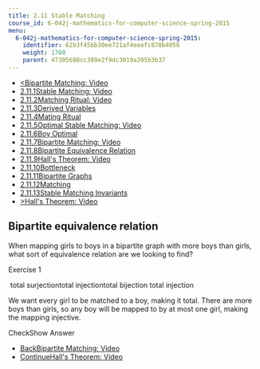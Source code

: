 ```yaml
---
title: 2.11 Stable Matching
course_id: 6-042j-mathematics-for-computer-science-spring-2015
menu:
  6-042j-mathematics-for-computer-science-spring-2015:
    identifier: 62b3f45bb30ee721af4eeefc878b4058
    weight: 1760
    parent: 47305688cc389e2f9dc3019a395b3b37
---
```

*   [<Bipartite Matching: Video](/courses/electrical-engineering-and-computer-science/6-042j-mathematics-for-computer-science-spring-2015/structures/stable-matching/bipartite-matching-video)
*   [2.11.1Stable Matching: Video](/courses/electrical-engineering-and-computer-science/6-042j-mathematics-for-computer-science-spring-2015/structures/stable-matching)
*   [2.11.2Matching Ritual: Video](/courses/electrical-engineering-and-computer-science/6-042j-mathematics-for-computer-science-spring-2015/structures/stable-matching/matching-ritual-video)
*   [2.11.3Derived Variables](/courses/electrical-engineering-and-computer-science/6-042j-mathematics-for-computer-science-spring-2015/structures/stable-matching/derived-variables-0)
*   [2.11.4Mating Ritual](/courses/electrical-engineering-and-computer-science/6-042j-mathematics-for-computer-science-spring-2015/structures/stable-matching/mating-ritual-0)
*   [2.11.5Optimal Stable Matching: Video](/courses/electrical-engineering-and-computer-science/6-042j-mathematics-for-computer-science-spring-2015/structures/stable-matching/optimal-stable-matching-video)
*   [2.11.6Boy Optimal](/courses/electrical-engineering-and-computer-science/6-042j-mathematics-for-computer-science-spring-2015/structures/stable-matching/boy-optimal)
*   [2.11.7Bipartite Matching: Video](/courses/electrical-engineering-and-computer-science/6-042j-mathematics-for-computer-science-spring-2015/structures/stable-matching/bipartite-matching-video)
*   [2.11.8Bipartite Equivalence Relation](/courses/electrical-engineering-and-computer-science/6-042j-mathematics-for-computer-science-spring-2015/structures/stable-matching/bipartite-equivalence-relation)
*   [2.11.9Hall's Theorem: Video](/courses/electrical-engineering-and-computer-science/6-042j-mathematics-for-computer-science-spring-2015/structures/stable-matching/hall-s-theorem-video)
*   [2.11.10Bottleneck](/courses/electrical-engineering-and-computer-science/6-042j-mathematics-for-computer-science-spring-2015/structures/stable-matching/bottleneck-3)
*   [2.11.11Bipartite Graphs](/courses/electrical-engineering-and-computer-science/6-042j-mathematics-for-computer-science-spring-2015/structures/stable-matching/bipartite-graphs-5)
*   [2.11.12Matching](/courses/electrical-engineering-and-computer-science/6-042j-mathematics-for-computer-science-spring-2015/structures/stable-matching/matching)
*   [2.11.13Stable Matching Invariants](/courses/electrical-engineering-and-computer-science/6-042j-mathematics-for-computer-science-spring-2015/structures/stable-matching/stable-matching-invariants)
*   [\>Hall's Theorem: Video](/courses/electrical-engineering-and-computer-science/6-042j-mathematics-for-computer-science-spring-2015/structures/stable-matching/hall-s-theorem-video)

Bipartite equivalence relation
------------------------------

When mapping girls to boys in a bipartite graph with more boys than girls, what sort of equivalence relation are we looking to find?

Exercise 1

&nbsp;total surjectiontotal injectiontotal bijection total injection&nbsp;

We want every girl to be matched to a boy, making it total. There are more boys than girls, so any boy will be mapped to by at most one girl, making the mapping injective.

CheckShow Answer

*   [BackBipartite Matching: Video](/courses/electrical-engineering-and-computer-science/6-042j-mathematics-for-computer-science-spring-2015/structures/stable-matching/bipartite-matching-video)
*   [ContinueHall's Theorem: Video](/courses/electrical-engineering-and-computer-science/6-042j-mathematics-for-computer-science-spring-2015/structures/stable-matching/hall-s-theorem-video)